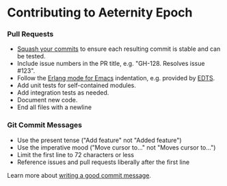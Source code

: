 # Contributing to Aeternity Epoch

### Pull Requests

* [Squash your commits](https://stackoverflow.com/questions/5189560/squash-my-last-x-commits-together-using-git) to ensure each resulting commit is stable and can be tested.
* Include issue numbers in the PR title, e.g. "GH-128. Resolves issue #123".
* Follow the [Erlang mode for Emacs](http://erlang.org/doc/apps/tools/erlang_mode_chapter.html) indentation, e.g. provided by [EDTS](https://github.com/tjarvstrand/edts).
* Add unit tests for self-contained modules.
* Add integration tests as needed.
* Document new code.
* End all files with a newline

### Git Commit Messages

* Use the present tense ("Add feature" not "Added feature")
* Use the imperative mood ("Move cursor to..." not "Moves cursor to...")
* Limit the first line to 72 characters or less
* Reference issues and pull requests liberally after the first line

Learn more about [writing a good commit message](https://chris.beams.io/posts/git-commit/).

